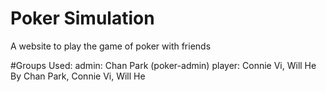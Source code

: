 # Poker Simulation
A website to play the game of poker with friends

#Groups Used:
admin: Chan Park (poker-admin)
player: Connie Vi, Will He
By Chan Park, Connie Vi, Will He
